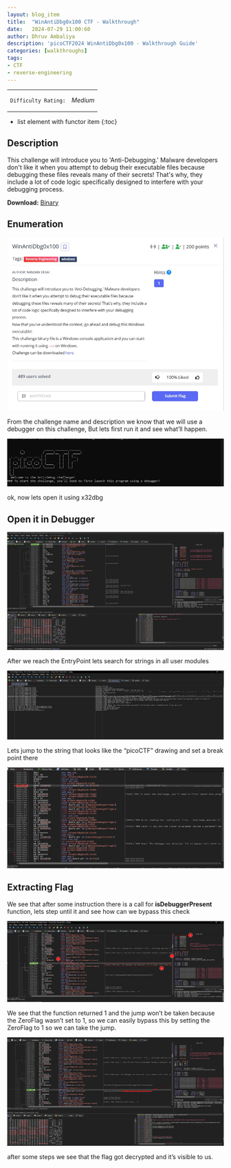 ```yaml
---
layout: blog_item
title:  "WinAntiDbg0x100 CTF - Walkthrough"
date:   2024-07-29 11:00:60
author: Dhruv Ambaliya
description: 'picoCTF2024 WinAntiDbg0x100 - Walkthrough Guide'
categories: [walkthroughs]
tags:
- CTF
- reverse-engineering
---
```



<div class="coffee-rating">
<table>
      <tbody>
        <tr>
           <td>
               <p><code>Difficulty Rating:</code></p>
           </td>
           <td>
               <p><i class="fa fa-solid fa-fire"> Medium</i></p>
           </td>
        </tr>
      </tbody>
</table>
</div>

* list element with functor item
{:toc}

## Description

This challenge will introduce you to 'Anti-Debugging.' Malware developers don't like it when you attempt to debug their executable files because debugging these files reveals many of their secrets! That's why, they include a lot of code logic specifically designed to interfere with your debugging process.

**Download:** [Binary](https://artifacts.picoctf.net/c_titan/85/WinAntiDbg0x100.zip)


## Enumeration

![WinAntiDbg0x100_des](/img/blog/WinAntiDbg0x100/WinAntiDbg0x100_des.webp)

From the challenge name and description we know that we will use a debugger on this challenge, But lets first run it and see what’ll happen.

![exec](/img/blog/WinAntiDbg0x100/exec.jpg)

ok, now lets open it using x32dbg

## Open it in Debugger

![x32dbg](/img/blog/WinAntiDbg0x100/x32dbg.webp)

After we reach the EntryPoint lets search for strings in all user modules

![x32dbg2](/img/blog/WinAntiDbg0x100/x32dbg2.webp)

Lets jump to the string that looks like the “picoCTF” drawing and set a break point there

![x32dbg3](/img/blog/WinAntiDbg0x100/x32dbg3.webp)

## Extracting Flag

We see that after some instruction there is a call for **isDebuggerPresent** function, lets step until it and see how can we bypass this check

![x32dbg4](/img/blog/WinAntiDbg0x100/x32dbg4.webp)

We see that the function returned 1 and the jump won’t be taken because the ZeroFlag wasn’t set to 1, so we can easily bypass this by setting the ZeroFlag to 1 so we can take the jump.

![x32dbg5](/img/blog/WinAntiDbg0x100/x32dbg5.webp)

after some steps we see that the flag got decrypted and it’s visible to us.

